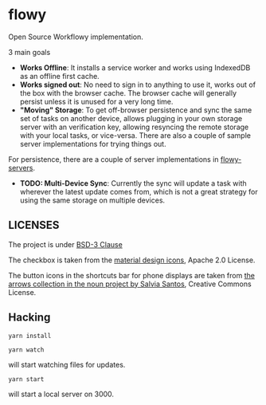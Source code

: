 # flowy

Open Source Workflowy implementation.

3 main goals

- **Works Offline**: It installs a service worker and works using IndexedDB as an offline first cache.
- **Works signed out**: No need to sign in to anything to use it, works out of the box with the browser cache. The browser cache will generally persist unless it is unused for a very long time.
- **"Moving" Storage**: To get off-browser persistence and sync the same set of tasks on another device, allows plugging in your own storage server with an verification key, allowing resyncing the remote storage with your local tasks, or vice-versa. There are also a couple of sample server implementations for trying things out.

For persistence, there are a couple of server implementations in [flowy-servers](https://github.com/suyash/flowy-servers).

- **TODO: Multi-Device Sync**: Currently the sync will update a task with wherever the latest update comes from, which is not a great strategy for using the same storage on multiple devices.

## LICENSES

The project is under [BSD-3 Clause](/LICENSE)

The checkbox is taken from the [material design icons](http://google.github.io/material-design-icons/), Apache 2.0 License.

The button icons in the shortcuts bar for phone displays are taken from [the arrows collection in the noun project by Salvia Santos](https://thenounproject.com/Salvinorina-a/collection/arrows/), Creative Commons License.

## Hacking

```
yarn install
```

```
yarn watch
```

will start watching files for updates.

```
yarn start
```

will start a local server on 3000.
